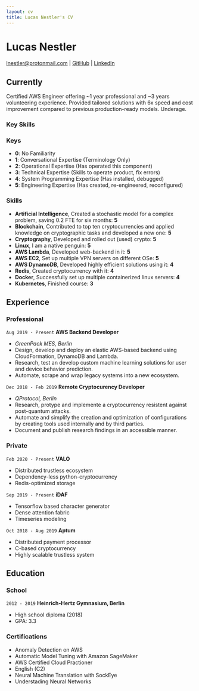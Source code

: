 ```yaml
---
layout: cv
title: Lucas Nestler's CV
---
```


# Lucas Nestler

<div id="webaddress">
<a href="lnestler@protonmail.de">lnestler@protonmail.com</a> |
 <a href="https://github.com/ClashLuke">GitHub</a> |
 <a href="https://www.linkedin.com/in/lucas-nestler/">LinkedIn</a>
</div>


## Currently

Certified AWS Engineer offering ~1 year professional and ~3 years volunteering experience. Provided tailored solutions with 6x speed and cost improvement compared to previous production-ready models. Underage.

### Key Skills

### Keys

* **0**: No Familiarity
* **1**: Conversational Expertise (Terminology Only)
* **2**: Operational Expertise (Has operated this component)
* **3**: Technical Expertise (Skills to operate product, fix errors)
* **4**: System Programming Expertise (Has installed, debugged)
* **5**: Engineering Expertise (Has created, re-engineered, reconfigured)

### Skills

* **Artificial Intelligence**, Created a stochastic model for a complex problem, saving 0.2 FTE for six months: **5**
* **Blockchain**, Contributed to top ten cryptocurrencies and applied knowledge on cryptographic tasks and developed a new one: **5**
* **Cryptography**, Developed and rolled out (used) crypto: **5**
* **Linux**, I am a native penguin: **5**
* **AWS Lambda**, Developed web-backend in it: **5**
* **AWS EC2**, Set up multiple VPN servers on different OSe: **5**
* **AWS DynamoDB**, Developed highly efficient solutions using it: **4**
* **Redis**, Created cryptocurrency with it: **4**
* **Docker**, Successfully set up multiple containerized linux servers: **4**
* **Kubernetes**, Finished course: **3**


## Experience

### Professional

`Aug 2019 - Present`
__AWS Backend Developer__

- <i>GreenPack MES, Berlin</i>
- Design, develop and deploy an elastic AWS-based backend using CloudFormation, DynamoDB and Lambda.
- Research, test an develop custom machine learning solutions for user and device behavior prediction.
- Automate, scrape and wrap legacy systems into a new ecosystem.

`Dec 2018 - Feb 2019`
__Remote Cryptocurency Developer__

- <i>QProtocol, Berlin</i>
- Research, protype and implemente a cryptocurrency resistent against post-quantum attacks.
- Automate and simplify the creation and optimization of configurations by creating tools used internally and by third parties.
- Document and publish research findings in an accessible manner.

### Private

`Feb 2020 - Present`
__VALO__

- Distributed trustless ecosystem
- Dependency-less python-cryptocurrency
- Redis-optimized storage

`Sep 2019 - Present`
__iDAF__

- Tensorflow based character generator
- Dense attention fabric  
- Timeseries modeling


`Oct 2018 - Aug 2019`
__Aptum__

- Distributed payment processor
- C-based cryptocurrency
- Highly scalable trustless system

## Education

### School

`2012 - 2019`
__Heinrich-Hertz Gymnasium, Berlin__

- High school diploma (2018)
- GPA: 3.3

### Certifications

- Anomaly Detection on AWS
- Automatic Model Tuning with Amazon SageMaker
- AWS Certified Cloud Practioner
- English (C2)
- Neural Machine Translation with SockEye
- Understading Neural Networks
